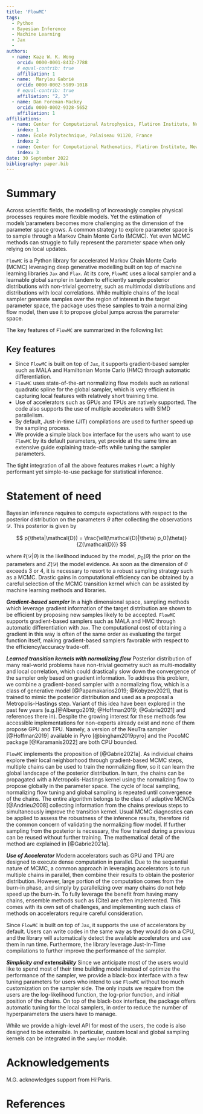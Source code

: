 ```yaml
---
title: 'FlowMC'
tags:
  - Python
  - Bayesian Inference 
  - Machine Learning
  - Jax
  - 
authors:
  - name: Kaze W. K. Wong
    orcid: 0000-0001-8432-7788
    # equal-contrib: true
    affiliation: 1 
  - name:  Marylou Gabrié
    orcid: 0000-0002-5989-1018
    # equal-contrib: true 
    affiliation: "2, 3"
  - name: Dan Foreman-Mackey
    orcid: 0000-0002-9328-5652
    affiliation: 1
affiliations:
  - name: Center for Computational Astrophysics, Flatiron Institute, New York, NY 10010, US
    index: 1
  - name: École Polytechnique, Palaiseau 91120, France
    index: 2
  - name: Center for Computational Mathematics, Flatiron Institute, New York, NY 10010, US
    index: 3
date: 30 September 2022
bibliography: paper.bib
---
```


# Summary

Across scientific fields, the modelling of increasingly complex physical processes requires more flexible models. Yet the estimation of models'parameters becomes more challenging as the dimension of the parameter space grows. A common strategy to explore parameter space is to sample through a Markov Chain Monte Carlo (MCMC). Yet even MCMC methods can struggle to fully represent the parameter space when only relying on local updates.

`FlowMC` is a Python library for accelerated Markov Chain Monte Carlo (MCMC) leveraging deep generative modelling built on top of machine learning libraries `Jax` and `Flax`. At its core, `FlowMC` uses a local sampler and a learnable global sampler in tandem to efficiently sample posterior distributions with non-trivial geometry, such as multimodal distributions and distributions with local correlations. While multiple chains of the local sampler generate samples over the region of interest in the target parameter space, the package uses these samples to train a normalizing flow model, then use it to propose global jumps across the parameter space.

The key features of `FlowMC` are summarized in the following list:

## Key features

- Since `FlowMC` is built on top of `Jax`, it supports gradient-based sampler such as MALA and Hamiltonian Monte Carlo (HMC) through automatic differentiation.
- `FlowMC` uses state-of-the-art normalizing flow models such as rational quadratic spline for the global sampler, which is very efficient in capturing local features with relatively short training time.
- Use of accelerators such as GPUs and TPUs are natively supported. The code also supports the use of multiple accelerators with SIMD parallelism.
- By default, Just-in-time (JIT) compilations are used to further speed up the sampling process. 
- We provide a simple black box interface for the users who want to use `FlowMC` by its default parameters, yet provide at the same time an extensive guide explaining trade-offs while tuning the sampler parameters.

The tight integration of all the above features makes `FlowMC` a highly performant yet simple-to-use package for statistical inference.

# Statement of need

Bayesian inference requires to compute expectations with respect to the posterior distribution on the parameters $\theta$ after collecting the observations $\mathcal{D}$. This posterior is given by 

$$
p(\theta|\mathcal{D}) = \frac{\ell(\mathcal{D}|\theta) p_0(\theta)}{Z(\mathcal{D})}  
$$

where $\ell(\mathcal{D}|\theta)$ is the likelihood induced by the model, $p_0(\theta)$ the prior on the parameters and  $Z(\mathcal{D})$ the model evidence. 
As soon as the dimension of $\theta$ exceeds 3 or 4, it is necessary to resort to a robust sampling strategy such as a MCMC. Drastic gains in computational efficiency can be obtained by a careful selection of the MCMC transition kernel which can be assisted by machine learning methods and libraries.  

***Gradient-based sampler***
In a high dimensional space, sampling methods which leverage gradient information of the target distribution are shown to be efficient by proposing new samples likely to be accepted.
`FlowMC` supports gradient-based samplers such as MALA and HMC through automatic differentiation with `Jax`.
The computational cost of obtaining a gradient in this way is often of the same order as evaluating the target function itself, making gradient-based samplers favorable with respect to the efficiency/accuracy trade-off.

***Learned transition kernels with normalizing flow***
Posterior distribution of many real-world problems have non-trivial geometry such as multi-modality and local correlation, which could drastically slow down the convergence of the sampler only based on gradient information.
To address this problem, we combine a gradient-based sampler with a normalizing flow, which is a class of generative model [@Papamakarios2019; @Kobyzev2021], that is trained to mimic the posterior distribution and used as a proposal a Metropolis-Hastings step. Variant of this idea have been explored in the past few years (e.g.[@Albergo2019; @Hoffman2019; @Gabrie2021] and references there in).
Despite the growing interest for these methods few accessible implementations for non-experts already exist and none of them propose GPU and TPU. Namely, a version of the NeuTra sampler [@Hoffman2019] available in Pyro [@bingham2019pyro] and the PocoMC package [@Karamanis2022] are both CPU bounded.

`FlowMC` implements the proposition of [@Gabrie2021a]. 
As individual chains explore their local neighborhood through gradient-based MCMC steps, multiple chains can be used to train the normalizing flow, so it can learn the global landscape of the posterior distribution. In turn, the chains can be propagated with a Metropolis-Hastings kernel using the normalizing flow to propose globally in the parameter space. The cycle of local sampling, normalizing flow tuning and global sampling is repeated until convergence of the chains.
The entire algorithm belongs to the class of adaptive MCMCs [@Andrieu2008] collecting information from the chains previous steps to simultaneously improve the transition kernel. 
Usual MCMC diagnostics can be applied to assess the robustness of the inference results, therefore rid the common concern of validating the normalizing flow model. 
If further sampling from the posterior is necessary, the flow trained during a previous can be reused without further training. 
The mathematical detail of the method are explained in [@Gabrie2021a].

***Use of Accelerator***
Modern accelerators such as GPU and TPU are designed to execute dense computation in parallel.
Due to the sequential nature of MCMC, a common approach in leveraging accelerators is to run multiple chains in parallel, then combine their results to obtain the posterior distribution.
However, large portion of the computation comes from the burn-in phase, and simply by parallelizing over many chains do not help speed up the burn-in.
To fully leverage the benefit from having many chains, ensemble methods such as (Cite) are often implemented.
This comes with its own set of challenges, and implementing such class of methods on accelerators require careful consideration.
<!-- Because the benefit from accelerators is not clear ahead of time and the hefty cost of implementation, 
there are not many MCMC libraries that are designed to take advantage on accelerators. -->
Since `FlowMC` is built on top of `Jax`, it supports the use of accelerators by default.
Users can write codes in the same way as they would do on a CPU, and the library will automatically detect the available accelerators and use them in run time.
Furthermore, the library leverage Just-In-Time compilations to further improve the performance of the sampler.

***Simplicity and extensibility***
Since we anticipate most of the users would like to spend most of their time building model instead of optimize the performance of the sampler,
we provide a black-box interface with a few tuning parameters for users who intend to use `FlowMC` without too much customization on the sampler side.
The only inputs we require from the users are the log-likelihood function, the log-prior function, and initial position of the chains.
On top of the black-box interface, the package offers automatic tuning for the local samplers, in order to reduce the number of hyperparameters the users have to manage.

While we provide a high-level API for most of the users, the code is also designed to be extensible. In particular, custom local and global sampling kernels can be integrated in the `sampler` module. 
<!-- Say something about extensibility like custom proposal -->

# Acknowledgements
M.G. acknowledges support from Hi!Paris.
# References
